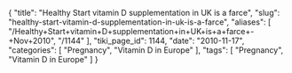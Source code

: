 {
    "title": "Healthy Start vitamin D supplementation in UK is a farce",
    "slug": "healthy-start-vitamin-d-supplementation-in-uk-is-a-farce",
    "aliases": [
        "/Healthy+Start+vitamin+D+supplementation+in+UK+is+a+farce+-+Nov+2010",
        "/1144"
    ],
    "tiki_page_id": 1144,
    "date": "2010-11-17",
    "categories": [
        "Pregnancy",
        "Vitamin D in Europe"
    ],
    "tags": [
        "Pregnancy",
        "Vitamin D in Europe"
    ]
}